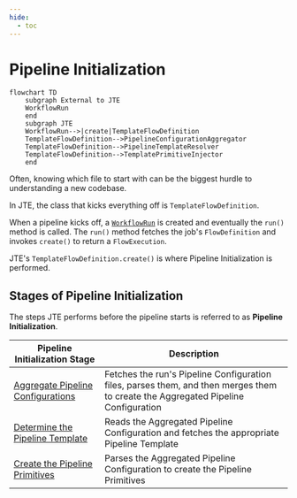 ```yaml
---
hide:
  - toc
---
```

# Pipeline Initialization

``` mermaid
flowchart TD
    subgraph External to JTE
    WorkflowRun
    end
    subgraph JTE
    WorkflowRun-->|create|TemplateFlowDefinition
    TemplateFlowDefinition-->PipelineConfigurationAggregator
    TemplateFlowDefinition-->PipelineTemplateResolver
    TemplateFlowDefinition-->TemplatePrimitiveInjector
    end
```

Often, knowing which file to start with can be the biggest hurdle to understanding a new codebase.

In JTE, the class that kicks everything off is `TemplateFlowDefinition`.

When a pipeline kicks off, a [`WorkflowRun`][WorkflowRun] is created and eventually the `run()` method is called.
The `run()` method fetches the job's `FlowDefinition` and invokes `create()` to return a `FlowExecution`.

JTE's `TemplateFlowDefinition.create()` is where Pipeline Initialization is performed.

## Stages of Pipeline Initialization

The steps JTE performs before the pipeline starts is referred to as **Pipeline Initialization**.

| Pipeline Initialization Stage       | Description                                                                                                                       |
|-------------------------------------|-----------------------------------------------------------------------------------------------------------------------------------|
| [Aggregate Pipeline Configurations] | Fetches the run's Pipeline Configuration files, parses them, and then merges them to create the Aggregated Pipeline Configuration |
| [Determine the Pipeline Template]   | Reads the Aggregated Pipeline Configuration and fetches the appropriate Pipeline Template                                         |
| [Create the Pipeline Primitives]    | Parses the Aggregated Pipeline Configuration to create the Pipeline Primitives                                                    |

<!--Link References-->
[WorkflowRun]: https://github.com/jenkinsci/workflow-job-plugin/blob/master/src/main/java/org/jenkinsci/plugins/workflow/job/WorkflowRun.java
[Aggregate Pipeline Configurations]: ./aggregate-configs.md
[Determine the Pipeline Template]: ./determine-template.md
[Create the Pipeline Primitives]: ./inject-primitives.md
